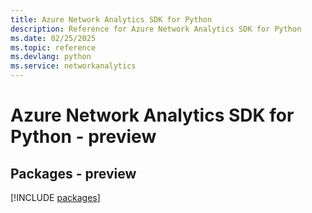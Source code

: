 ```yaml
---
title: Azure Network Analytics SDK for Python
description: Reference for Azure Network Analytics SDK for Python
ms.date: 02/25/2025
ms.topic: reference
ms.devlang: python
ms.service: networkanalytics
---
```

# Azure Network Analytics SDK for Python - preview
## Packages - preview
[!INCLUDE [packages](network-analytics-index.md)]